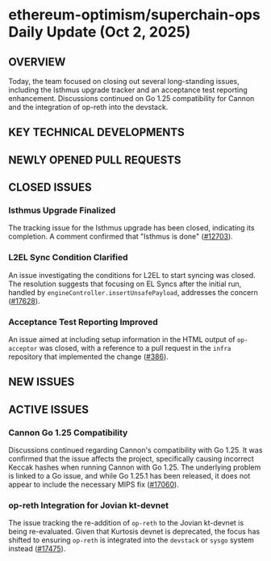 # ethereum-optimism/superchain-ops Daily Update (Oct 2, 2025)
## OVERVIEW 
Today, the team focused on closing out several long-standing issues, including the Isthmus upgrade tracker and an acceptance test reporting enhancement. Discussions continued on Go 1.25 compatibility for Cannon and the integration of op-reth into the devstack.

## KEY TECHNICAL DEVELOPMENTS

## NEWLY OPENED PULL REQUESTS

## CLOSED ISSUES

### Isthmus Upgrade Finalized
The tracking issue for the Isthmus upgrade has been closed, indicating its completion. A comment confirmed that "Isthmus is done" ([#12703](https://github.com/ethereum-optimism/superchain-ops/issues/12703)).

### L2EL Sync Condition Clarified
An issue investigating the conditions for L2EL to start syncing was closed. The resolution suggests that focusing on EL Syncs after the initial run, handled by `engineController.insertUnsafePayload`, addresses the concern ([#17628](https://github.com/ethereum-optimism/superchain-ops/issues/17628)).

### Acceptance Test Reporting Improved
An issue aimed at including setup information in the HTML output of `op-acceptor` was closed, with a reference to a pull request in the `infra` repository that implemented the change ([#386](https://github.com/ethereum-optimism/superchain-ops/issues/386)).

## NEW ISSUES

## ACTIVE ISSUES

### Cannon Go 1.25 Compatibility
Discussions continued regarding Cannon's compatibility with Go 1.25. It was confirmed that the issue affects the project, specifically causing incorrect Keccak hashes when running Cannon with Go 1.25. The underlying problem is linked to a Go issue, and while Go 1.25.1 has been released, it does not appear to include the necessary MIPS fix ([#17060](https://github.com/ethereum-optimism/superchain-ops/issues/17060)).

### op-reth Integration for Jovian kt-devnet
The issue tracking the re-addition of `op-reth` to the Jovian kt-devnet is being re-evaluated. Given that Kurtosis devnet is deprecated, the focus has shifted to ensuring `op-reth` is integrated into the `devstack` or `sysgo` system instead ([#17475](https://github.com/ethereum-optimism/superchain-ops/issues/17475)).